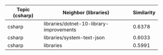 | Topic (csharp) | Neighbor (libraries) | Similarity |
|-------------|-------------------|------------|
| csharp | libraries/dotnet-10-library-improvements | 0.6378 |
| csharp | libraries/system-text-json | 0.6033 |
| csharp | libraries | 0.5991 |
